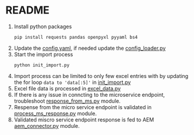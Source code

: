 # README
1. Install python packages
    ```
    pip install requests pandas openpyxl pyyaml bs4
    ```
2. Update the [config.yaml](config.yaml), if needed update the [config_loader.py](config_loader.py)
3. Start the import process 
    ```
    python init_import.py 
    ```
4. Import process can be limited to only few excel entries with by updating the for loop 
   ``` data to 'data[:5]' ``` in [init_import.py](init_import.py)
5. Excel file data is processed in [excel_data.py](excel_data.py)
6. If there is any issue in conncting to the microservice endpoint, troubleshoot [response_from_ms.py](response_from_ms.py) module.
7. Respense from the micro service endpoint is validated in [process_ms_response.py](process_ms_response.py) module.
8. Validated miscro service endpoint response is fed to AEM [aem_connector.py](aem_connector.py) module.
